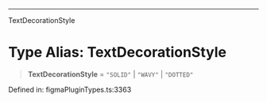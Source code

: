 ---

TextDecorationStyle

# Type Alias: TextDecorationStyle

> **TextDecorationStyle** = `"SOLID"` \| `"WAVY"` \| `"DOTTED"`

Defined in: figmaPluginTypes.ts:3363
